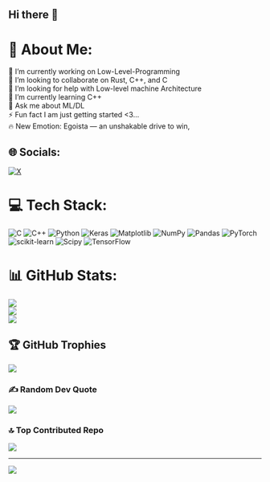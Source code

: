 ## Hi there 👋
# 💫 About Me:
🔭 I’m currently working on Low-Level-Programming<br>👯 I’m looking to collaborate on Rust, C++, and C<br>🤝 I’m looking for help with Low-level machine Architecture<br>🌱 I’m currently learning C++<br>💬 Ask me about ML/DL<br>⚡ Fun fact I am just getting started <3...<br>🔥 New Emotion: Egoista — an unshakable drive to win, <!--<br>🗡️ To stand at the top, Even if I have to carve the path myself. No mercy 💥-->




## 🌐 Socials:
[![X](https://img.shields.io/badge/X-black.svg?logo=X&logoColor=white)](https://x.com/@anubhab13rta) 

# 💻 Tech Stack:
![C](https://img.shields.io/badge/c-%2300599C.svg?style=plastic&logo=c&logoColor=white) ![C++](https://img.shields.io/badge/c++-%2300599C.svg?style=plastic&logo=c%2B%2B&logoColor=white) ![Python](https://img.shields.io/badge/python-3670A0?style=plastic&logo=python&logoColor=ffdd54) ![Keras](https://img.shields.io/badge/Keras-%23D00000.svg?style=plastic&logo=Keras&logoColor=white) ![Matplotlib](https://img.shields.io/badge/Matplotlib-%23ffffff.svg?style=plastic&logo=Matplotlib&logoColor=black) ![NumPy](https://img.shields.io/badge/numpy-%23013243.svg?style=plastic&logo=numpy&logoColor=white) ![Pandas](https://img.shields.io/badge/pandas-%23150458.svg?style=plastic&logo=pandas&logoColor=white) ![PyTorch](https://img.shields.io/badge/PyTorch-%23EE4C2C.svg?style=plastic&logo=PyTorch&logoColor=white) ![scikit-learn](https://img.shields.io/badge/scikit--learn-%23F7931E.svg?style=plastic&logo=scikit-learn&logoColor=white) ![Scipy](https://img.shields.io/badge/SciPy-%230C55A5.svg?style=plastic&logo=scipy&logoColor=%white) ![TensorFlow](https://img.shields.io/badge/TensorFlow-%23FF6F00.svg?style=plastic&logo=TensorFlow&logoColor=white)
# 📊 GitHub Stats:
![](https://github-readme-stats.vercel.app/api?username=DevoScientist&theme=dark&hide_border=false&include_all_commits=false&count_private=false)<br/>
![](https://github-readme-streak-stats.herokuapp.com/?user=DevoScientist&theme=dark&hide_border=false)<br/>
![](https://github-readme-stats.vercel.app/api/top-langs/?username=DevoScientist&theme=dark&hide_border=false&include_all_commits=false&count_private=false&layout=compact)

## 🏆 GitHub Trophies
![](https://github-profile-trophy.vercel.app/?username=DevoScientist&theme=radical&no-frame=false&no-bg=true&margin-w=4)

### ✍️ Random Dev Quote
![](https://quotes-github-readme.vercel.app/api?type=horizontal&theme=radical)

### 🔝 Top Contributed Repo
![](https://github-contributor-stats.vercel.app/api?username=DevoScientist&limit=5&theme=dark&combine_all_yearly_contributions=true)

---
[![](https://visitcount.itsvg.in/api?id=DevoScientist&icon=0&color=0)](https://visitcount.itsvg.in)

<!-- Proudly created with GPRM ( https://gprm.itsvg.in ) -->
